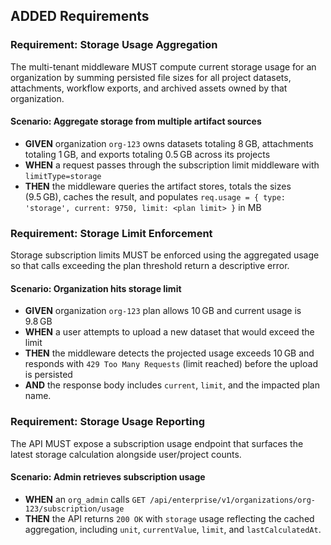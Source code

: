 ## ADDED Requirements

### Requirement: Storage Usage Aggregation
The multi-tenant middleware MUST compute current storage usage for an organization by summing persisted file sizes for all project datasets, attachments, workflow exports, and archived assets owned by that organization.

#### Scenario: Aggregate storage from multiple artifact sources
- **GIVEN** organization `org-123` owns datasets totaling 8 GB, attachments totaling 1 GB, and exports totaling 0.5 GB across its projects
- **WHEN** a request passes through the subscription limit middleware with `limitType=storage`
- **THEN** the middleware queries the artifact stores, totals the sizes (9.5 GB), caches the result, and populates `req.usage = { type: 'storage', current: 9750, limit: <plan limit> }` in MB

### Requirement: Storage Limit Enforcement
Storage subscription limits MUST be enforced using the aggregated usage so that calls exceeding the plan threshold return a descriptive error.

#### Scenario: Organization hits storage limit
- **GIVEN** organization `org-123` plan allows 10 GB and current usage is 9.8 GB
- **WHEN** a user attempts to upload a new dataset that would exceed the limit
- **THEN** the middleware detects the projected usage exceeds 10 GB and responds with `429 Too Many Requests` (limit reached) before the upload is persisted
- **AND** the response body includes `current`, `limit`, and the impacted plan name.

### Requirement: Storage Usage Reporting
The API MUST expose a subscription usage endpoint that surfaces the latest storage calculation alongside user/project counts.

#### Scenario: Admin retrieves subscription usage
- **WHEN** an `org_admin` calls `GET /api/enterprise/v1/organizations/org-123/subscription/usage`
- **THEN** the API returns `200 OK` with `storage` usage reflecting the cached aggregation, including `unit`, `currentValue`, `limit`, and `lastCalculatedAt`.
